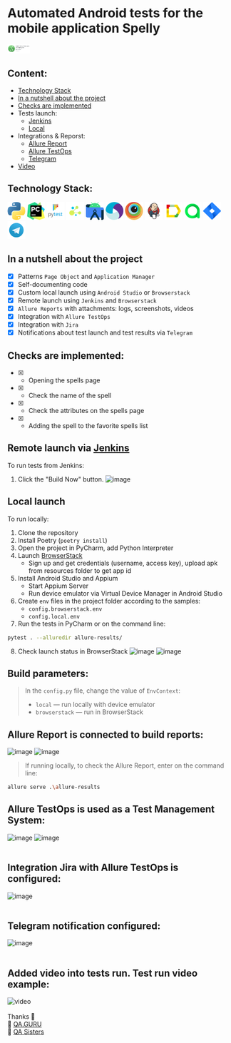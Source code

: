 # Automated Android tests for the mobile application Spelly
<img width="10%" title="Spelly App" src="https://github.com/slazarska/spelly_mobile_test/blob/main/resources/img/screen/spelly.png">

## Content:
- [Technology Stack](#technology-stack)
- [In a nutshell about the project](#in-a-nutshell-about-the-project)
- [Checks are implemented](#checks-are-implemented)
- Tests launch:
  - [Jenkins](#remote-launch-via-jenkins])
  - [Local](#computer-local-launch )
- Integrations & Reporst:
  - [Allure Report](#allure-report-is-connected-to-build-reports) 
  - [Allure TestOps](#allure-testOps-is-used-as-a-test-management-system)
  - [Telegram](#telegram)
- [Video](#added-video-into-tests-run-test-run-video-example)

## Technology Stack:
<div>
<img src="https://github.com/slazarska/spelly_mobile_test/blob/main/resources/img/icons/python.png" title="Python" alt="Python" width="40" height="40"/>
<img src="https://github.com/slazarska/spelly_mobile_test/blob/main/resources/img/icons/pycharm.png" title="PyCharm" alt="PyCharm" width="40" height="40"/>
<img src="https://github.com/slazarska/spelly_mobile_test/blob/main/resources/img/icons/pytest.png" title="Pytest" alt="Pytest" width="40" height="40"/>
<img src="https://github.com/slazarska/spelly_mobile_test/blob/main/resources/img/icons/selene.png" title="Selene" alt="Selene" width="40" height="40"/>
<img src="https://github.com/slazarska/spelly_mobile_test/blob/main/resources/img/icons/android-studio.png" title="Android Studio" alt="Android Studio" width="40" height="40"/>
<img src="https://github.com/slazarska/spelly_mobile_test/blob/main/resources/img/icons/appium.png" title="Appium" alt="Appium" width="40" height="40"/>
<img src="https://github.com/slazarska/spelly_mobile_test/blob/main/resources/img/icons/browserstack.png" title="Browserstack" alt="Browserstack" width="40" height="40"/>
<img src="https://github.com/slazarska/spelly_mobile_test/blob/main/resources/img/icons/Jenkins.png" title="Jenkins" alt="Jenkins"/>
<img src="https://github.com/slazarska/spelly_mobile_test/blob/main/resources/img/icons/Allure_Report.png" title="Allure Report" alt="Allure Report"/>
<img src="https://github.com/slazarska/spelly_mobile_test/blob/main/resources/img/icons/AllureTestOps.png" title="AllureTestOps" alt="AllureTestOps"/>
<img src="https://github.com/slazarska/spelly_mobile_test/blob/main/resources/img/icons/Jira.png" title="Jira" alt="Jira" width="40" height="40"/>
<img src="https://github.com/slazarska/spelly_mobile_test/blob/main/resources/img/icons/Telegram.png" title="Telegram" alt="Telegram"/>
</div>

## In a nutshell about the project
- [x] Patterns `Page Object` and `Application Manager`
- [x] Self-documenting code
- [x] Custom local launch using `Android Studio` or `Browserstack`
- [x] Remote launch using `Jenkins` and `Browserstack`
- [x] `Allure Reports` with attachments: logs, screenshots, videos
- [x] Integration with `Allure TestOps`
- [x] Integration with `Jira`
- [x] Notifications about test launch and test results via `Telegram`

## Checks are implemented:

- [X] - Opening the spells page
- [X] - Check the name of the spell
- [X] - Check the attributes on the spells page
- [X] - Adding the spell to the favorite spells list

## Remote launch via [Jenkins](https://jenkins.autotests.cloud/job/slazarska-py-diplom-mobile/)

To run tests from Jenkins:
1. Click the "Build Now" button.
![image](spelly_mobile_test/resources/img/screen/jenkins.png)

## Local launch 

To run locally:
1. Clone the repository
2. Install Poetry (`poetry install`)
3. Open the project in PyCharm, add Python Interpreter
4. Launch [BrowserStack](https://app-automate.browserstack.com/)
   - Sign up and get credentials (username, access key), upload apk from resources folder to get app id
5. Install Android Studio and Appium
   - Start Appium Server
   - Run device emulator via Virtual Device Manager in Android Studio
6. Create `env` files in the project folder according to the samples:
    - `config.browserstack.env` 
    - `config.local.env`
7. Run the tests in PyCharm or on the command line:
```bash
pytest . --alluredir allure-results/
```
8. Check launch status in BrowserStack
![image](spelly_mobile_test/resources/img/screen/browserstack1.png)
![image](spelly_mobile_test/resources/img/screen/browserstack.png)

## Build parameters:
> In the `config.py` file, change the value of `EnvContext`:
> - `local` — run locally with device emulator
> - `browserstack` — run in BrowserStack

## Allure Report is connected to build reports:
![image](spelly_mobile_test/resources/img/screen/allure_0.png)
![image](spelly_mobile_test/resources/img/screen/allure_1.png)

> If running locally, to check the Allure Report, enter on the command line:
```bash
allure serve .\allure-results
```

## Allure TestOps is used as a Test Management System:
![image](spelly_mobile_test/resources/img/screen/testops1.png)
![image](spelly_mobile_test/resources/img/screen/testops0.png)
<br><br>
## Integration Jira with Allure TestOps is configured:
![image](spelly_mobile_test/resources/img/screen/jira.png)
<br><br>
## Telegram notification configured:
![image](spelly_mobile_test/resources/img/screen/bot.png)
<br><br>
## Added video into tests run. Test run video example:
![video](spelly_mobile_test/resources/img/screen/video.gif)
<br><br>
Thanks :pray:<br/>
:green_heart: <a target="_blank" href="https://qa.guru">QA.GURU</a><br/>
:purple_heart: <a target="_blank" href="https://sites.google.com/view/qasisters/">QA Sisters</a><br/>